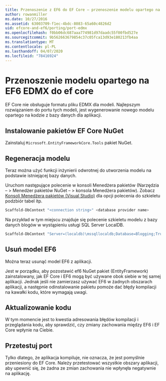 ```yaml
---
title: Przenoszenie z EF6 do EF Core — przenoszenie modelu opartego na EDMX - EF
author: rowanmiller
ms.date: 10/27/2016
ms.assetid: 63003709-f1ec-4bdc-8083-65a60c4826d2
uid: efcore-and-ef6/porting/port-edmx
ms.openlocfilehash: f0bb06dc687aaa774981d97daadc55f00fbd527e
ms.sourcegitcommit: 9b562663679854c37c05fca13d93e180213fb4aa
ms.translationtype: MT
ms.contentlocale: pl-PL
ms.lasthandoff: 04/07/2020
ms.locfileid: "78416924"
---
```

# <a name="porting-an-ef6-edmx-based-model-to-ef-core"></a>Przenoszenie modelu opartego na EF6 EDMX do ef core

EF Core nie obsługuje formatu pliku EDMX dla modeli. Najlepszym rozwiązaniem do portu tych modeli, jest wygenerowanie nowego modelu opartego na kodzie z bazy danych dla aplikacji.

## <a name="install-ef-core-nuget-packages"></a>Instalowanie pakietów EF Core NuGet

Zainstaluj `Microsoft.EntityFrameworkCore.Tools` pakiet NuGet.

## <a name="regenerate-the-model"></a>Regeneracja modelu

Teraz można użyć funkcji inżynierii odwrotnej do utworzenia modelu na podstawie istniejącej bazy danych.

Uruchom następujące polecenie w konsoli Menedżera pakietów (Narzędzia – > Menedżer pakietów NuGet – > konsola Menedżera pakietów). Zobacz [Konsoli Menedżera pakietów (Visual Studio)](../../core/miscellaneous/cli/powershell.md) dla opcji polecenia do szkieletu podzbiór tabel itp.

``` powershell
Scaffold-DbContext "<connection string>" <database provider name>
```

Na przykład w tym miejscu znajduje się polecenie szkieletu modelu z bazy danych blogów w wystąpieniu usługi SQL Server LocalDB.

``` powershell
Scaffold-DbContext "Server=(localdb)\mssqllocaldb;Database=Blogging;Trusted_Connection=True;" Microsoft.EntityFrameworkCore.SqlServer
```

## <a name="remove-ef6-model"></a>Usuń model EF6

Można teraz usunąć model EF6 z aplikacji.

Jest w porządku, aby pozostawić ef6 NuGet pakiet (EntityFramework) zainstalowany, jak EF Core i EF6 mogą być używane obok siebie w tej samej aplikacji. Jednak jeśli nie zamierzasz używać EF6 w żadnych obszarach aplikacji, a następnie odinstalowanie pakietu pomoże dać błędy kompilacji na kawałki kodu, które wymagają uwagi.

## <a name="update-your-code"></a>Aktualizowanie kodu

W tym momencie jest to kwestia adresowania błędów kompilacji i przeglądania kodu, aby sprawdzić, czy zmiany zachowania między EF6 i EF Core wpłynie na Ciebie.

## <a name="test-the-port"></a>Przetestuj port

Tylko dlatego, że aplikacja kompiluje, nie oznacza, że jest pomyślnie przeniesiony do EF Core. Należy przetestować wszystkie obszary aplikacji, aby upewnić się, że żadna ze zmian zachowania nie wpłynęła negatywnie na aplikację.
